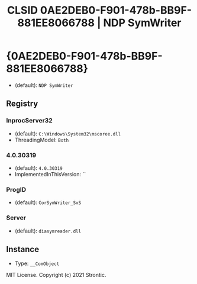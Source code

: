 ﻿---
title: "CLSID 0AE2DEB0-F901-478b-BB9F-881EE8066788 | NDP SymWriter"
excerpt: What is COM-Object CLSID 0AE2DEB0-F901-478b-BB9F-881EE8066788?
---

# {0AE2DEB0-F901-478b-BB9F-881EE8066788}

* (default): `NDP SymWriter`

## Registry


### InprocServer32

* (default): `C:\Windows\System32\mscoree.dll`
* ThreadingModel: `Both`

### 4.0.30319

* (default): `4.0.30319`
* ImplementedInThisVersion: ``

### ProgID

* (default): `CorSymWriter_SxS`

### Server

* (default): `diasymreader.dll`

## Instance

* Type: `__ComObject`

MIT License. Copyright (c) 2021 Strontic.


